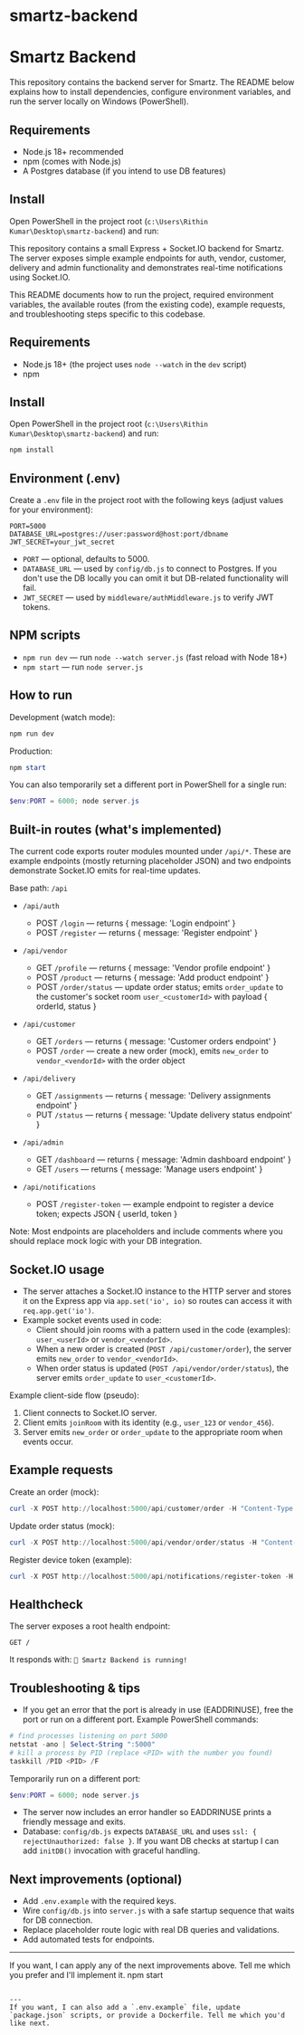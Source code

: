 # smartz-backend
# Smartz Backend

This repository contains the backend server for Smartz. The README below explains how to install dependencies, configure environment variables, and run the server locally on Windows (PowerShell).

## Requirements
- Node.js 18+ recommended
- npm (comes with Node.js)
- A Postgres database (if you intend to use DB features)

## Install
Open PowerShell in the project root (`c:\Users\Rithin Kumar\Desktop\smartz-backend`) and run:

This repository contains a small Express + Socket.IO backend for Smartz. The server exposes simple example endpoints for auth, vendor, customer, delivery and admin functionality and demonstrates real-time notifications using Socket.IO.

This README documents how to run the project, required environment variables, the available routes (from the existing code), example requests, and troubleshooting steps specific to this codebase.

## Requirements
- Node.js 18+ (the project uses `node --watch` in the `dev` script)
- npm

## Install
Open PowerShell in the project root (`c:\Users\Rithin Kumar\Desktop\smartz-backend`) and run:

```powershell
npm install
```

## Environment (.env)
Create a `.env` file in the project root with the following keys (adjust values for your environment):

```
PORT=5000
DATABASE_URL=postgres://user:password@host:port/dbname
JWT_SECRET=your_jwt_secret
```

- `PORT` — optional, defaults to 5000.
- `DATABASE_URL` — used by `config/db.js` to connect to Postgres. If you don't use the DB locally you can omit it but DB-related functionality will fail.
- `JWT_SECRET` — used by `middleware/authMiddleware.js` to verify JWT tokens.

## NPM scripts
- `npm run dev` — run `node --watch server.js` (fast reload with Node 18+)
- `npm start` — run `node server.js`

## How to run

Development (watch mode):

```powershell
npm run dev
```

Production:

```powershell
npm start
```

You can also temporarily set a different port in PowerShell for a single run:

```powershell
$env:PORT = 6000; node server.js
```

## Built-in routes (what's implemented)
The current code exports router modules mounted under `/api/*`. These are example endpoints (mostly returning placeholder JSON) and two endpoints demonstrate Socket.IO emits for real-time updates.

Base path: `/api`

- `/api/auth`
	- POST `/login` — returns { message: 'Login endpoint' }
	- POST `/register` — returns { message: 'Register endpoint' }

- `/api/vendor`
	- GET `/profile` — returns { message: 'Vendor profile endpoint' }
	- POST `/product` — returns { message: 'Add product endpoint' }
	- POST `/order/status` — update order status; emits `order_update` to the customer's socket room `user_<customerId>` with payload { orderId, status }

- `/api/customer`
	- GET `/orders` — returns { message: 'Customer orders endpoint' }
	- POST `/order` — create a new order (mock), emits `new_order` to `vendor_<vendorId>` with the order object

- `/api/delivery`
	- GET `/assignments` — returns { message: 'Delivery assignments endpoint' }
	- PUT `/status` — returns { message: 'Update delivery status endpoint' }

- `/api/admin`
	- GET `/dashboard` — returns { message: 'Admin dashboard endpoint' }
	- GET `/users` — returns { message: 'Manage users endpoint' }

- `/api/notifications`
	- POST `/register-token` — example endpoint to register a device token; expects JSON { userId, token }

Note: Most endpoints are placeholders and include comments where you should replace mock logic with your DB integration.

## Socket.IO usage
- The server attaches a Socket.IO instance to the HTTP server and stores it on the Express app via `app.set('io', io)` so routes can access it with `req.app.get('io')`.
- Example socket events used in code:
	- Client should join rooms with a pattern used in the code (examples): `user_<userId>` or `vendor_<vendorId>`.
	- When a new order is created (`POST /api/customer/order`), the server emits `new_order` to `vendor_<vendorId>`.
	- When order status is updated (`POST /api/vendor/order/status`), the server emits `order_update` to `user_<customerId>`.

Example client-side flow (pseudo):

1. Client connects to Socket.IO server.
2. Client emits `joinRoom` with its identity (e.g., `user_123` or `vendor_456`).
3. Server emits `new_order` or `order_update` to the appropriate room when events occur.

## Example requests

Create an order (mock):

```powershell
curl -X POST http://localhost:5000/api/customer/order -H "Content-Type: application/json" -d '{"customerId":1,"vendorId":2,"items":[{"productId":10,"qty":1}]}'
```

Update order status (mock):

```powershell
curl -X POST http://localhost:5000/api/vendor/order/status -H "Content-Type: application/json" -d '{"orderId":1690000000000,"customerId":1,"status":"shipped"}'
```

Register device token (example):

```powershell
curl -X POST http://localhost:5000/api/notifications/register-token -H "Content-Type: application/json" -d '{"userId":1,"token":"fcm_token_here"}'
```

## Healthcheck
The server exposes a root health endpoint:

```
GET /
```

It responds with: `🚀 Smartz Backend is running!`

## Troubleshooting & tips
- If you get an error that the port is already in use (EADDRINUSE), free the port or run on a different port. Example PowerShell commands:

```powershell
# find processes listening on port 5000
netstat -ano | Select-String ":5000"
# kill a process by PID (replace <PID> with the number you found)
taskkill /PID <PID> /F
```

Temporarily run on a different port:

```powershell
$env:PORT = 6000; node server.js
```

- The server now includes an error handler so EADDRINUSE prints a friendly message and exits.
- Database: `config/db.js` expects `DATABASE_URL` and uses `ssl: { rejectUnauthorized: false }`. If you want DB checks at startup I can add `initDB()` invocation with graceful handling.

## Next improvements (optional)
- Add `.env.example` with the required keys.
- Wire `config/db.js` into `server.js` with a safe startup sequence that waits for DB connection.
- Replace placeholder route logic with real DB queries and validations.
- Add automated tests for endpoints.

---
If you want, I can apply any of the next improvements above. Tell me which you prefer and I'll implement it.
npm start
```

---
If you want, I can also add a `.env.example` file, update `package.json` scripts, or provide a Dockerfile. Tell me which you'd like next.

